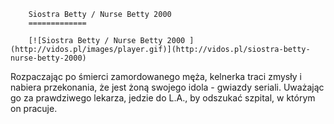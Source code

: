 
        Siostra Betty / Nurse Betty 2000 
        =============
        
        [![Siostra Betty / Nurse Betty 2000 ](http://vidos.pl/images/player.gif)](http://vidos.pl/siostra-betty-nurse-betty-2000)
        
        
 Rozpaczając po śmierci zamordowanego męża, kelnerka traci zmysły i nabiera przekonania, że jest żoną swojego idola - gwiazdy seriali. Uważając go za prawdziwego lekarza, jedzie do L.A., by odszukać szpital, w którym on pracuje.
    